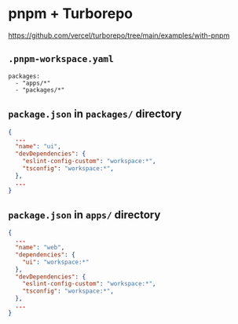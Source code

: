 # pnpm + Turborepo

https://github.com/vercel/turborepo/tree/main/examples/with-pnpm

## `.pnpm-workspace.yaml`

```
packages:
  - "apps/*"
  - "packages/*"
```

## `package.json` in `packages/` directory

```json
{
  ...
  "name": "ui",
  "devDependencies": {
    "eslint-config-custom": "workspace:*",
    "tsconfig": "workspace:*",
  },
  ...
}
```

## `package.json` in `apps/` directory

```json
{
  ...
  "name": "web",
  "dependencies": {
    "ui": "workspace:*"
  },
  "devDependencies": {
    "eslint-config-custom": "workspace:*",
    "tsconfig": "workspace:*",
  },
  ...
}
```
